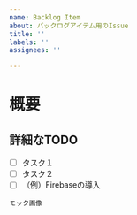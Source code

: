 ```yaml
---
name: Backlog Item
about: バックログアイテム用のIssue
title: ''
labels: ''
assignees: ''

---
```


# 概要

## 詳細なTODO
- [ ] タスク１
- [ ] タスク２
- [ ] （例）Firebaseの導入

```
モック画像
```
